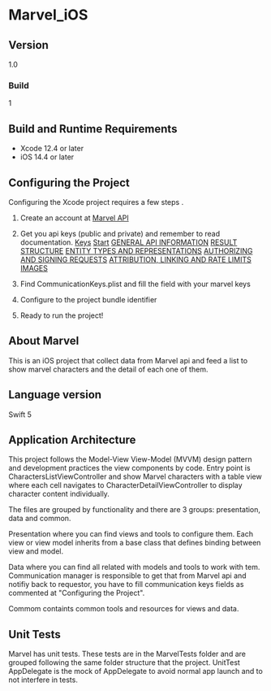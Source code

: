 # Marvel_iOS

## Version

1.0

### Build

1

## Build and Runtime Requirements
+ Xcode 12.4 or later
+ iOS 14.4 or later


## Configuring the Project

Configuring the Xcode project requires a few steps . 

1) Create an account at [Marvel API](https://developer.marvel.com)

2) Get you api keys (public and private) and remember to read documentation.
    [Keys](https://developer.marvel.com/account)
    [Start](https://developer.marvel.com/documentation/getting_started)
    [GENERAL API INFORMATION](https://developer.marvel.com/documentation/generalinfo)
    [RESULT STRUCTURE](https://developer.marvel.com/documentation/apiresults)
    [ENTITY TYPES AND REPRESENTATIONS](https://developer.marvel.com/documentation/entity_types)
    [AUTHORIZING AND SIGNING REQUESTS](https://developer.marvel.com/documentation/authorization)
    [ATTRIBUTION, LINKING AND RATE LIMITS](https://developer.marvel.com/documentation/attribution)
    [IMAGES](https://developer.marvel.com/documentation/images)
    
3) Find CommunicationKeys.plist and fill the field with your marvel keys

4) Configure to the project bundle identifier

5) Ready to run the project!

## About Marvel

This is an iOS project that collect data from Marvel api and feed a list to show marvel characters and the detail of each one of them.

## Language version

Swift  5

## Application Architecture

This project follows the Model-View View-Model (MVVM) design pattern and development practices the view components by code. Entry point is CharactersListViewController and show Marvel characters with a table view where each cell navigates to CharacterDetailViewController to display character content individually.

The files are grouped by functionality and there are 3 groups: presentation, data and common.

Presentation where you can find views and tools to configure them. Each view or view model inherits from a base class that defines binding between view and model.

Data where you can find all related with models and tools to work with tem. Communication manager is responsible to get that from Marvel api and notifiy back to requestor, you have to fill communication keys fields as commented at  "Configuring the Project".

Commom containts common tools and resources for views and data.

## Unit Tests

Marvel has unit tests. These tests are in the MarvelTests folder and are grouped following the same folder structure that the project. UnitTest AppDelegate is the mock of AppDelegate to avoid normal app launch and to not interfere in tests.

